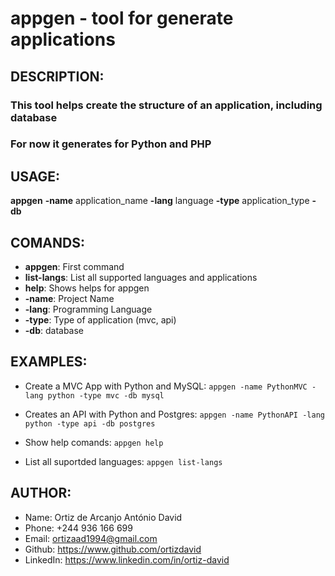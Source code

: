 # appgen - tool for generate applications

## DESCRIPTION:
### This tool helps create the structure of an application, including database
### For now it generates for Python and PHP

## USAGE:

**appgen** **-name** application_name **-lang** language **-type** application_type **-db** <database>

##  COMANDS:
- **appgen**:     First command
- **list-langs**: List all supported languages and applications
- **help**:       Shows helps for appgen
- **-name**:      Project Name
- **-lang**:      Programming Language
- **-type**:      Type of application (mvc, api)
- **-db**:        database 

## EXAMPLES:

- Create a MVC App with Python and MySQL:
    ``
    appgen -name PythonMVC -lang python -type mvc -db mysql 
    ``

- Creates an API with Python and Postgres:
    ``
    appgen -name PythonAPI -lang python -type api -db postgres    
    `` 

- Show help comands:
    ``
    appgen help 
    ``   

- List all suportded languages:
    ``
    appgen list-langs 
    ``                                                      

## AUTHOR:
- Name:         Ortiz de Arcanjo António David
- Phone:        +244 936 166 699
- Email:        ortizaad1994@gmail.com
- Github:       https://www.github.com/ortizdavid
- LinkedIn:     https://www.linkedin.com/in/ortiz-david